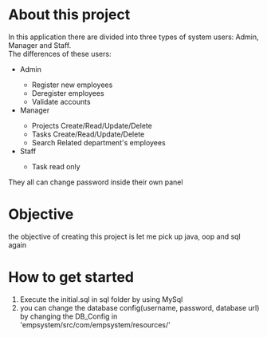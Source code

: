 # About this project
In this application there are divided into three types of system users: Admin, Manager and Staff.\
The differences of these users:
<ul>
  <li>Admin</li>
  <ul>
    <li>Register new employees</li>
    <li>Deregister employees</lu>
    <li>Validate accounts</li>
  </ul>
  <li>Manager</li>
    <ul>
      <li>Projects Create/Read/Update/Delete</li>
      <li>Tasks Create/Read/Update/Delete</li>
      <li>Search Related department's employees</li>
    </ul>
  <li>Staff</li>
    <ul>
      <li>Task read only</li>
    </ul>
</ul>
They all can change password inside their own panel

# Objective
the objective of creating this project is let me pick up java, oop and sql again

# How to get started
1. Execute the initial.sql in sql folder by using MySql
2. you can change the database config(username, password, database url) by changing the DB_Config in 'empsystem/src/com/empsystem/resources/'

